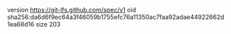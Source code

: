 version https://git-lfs.github.com/spec/v1
oid sha256:da6d6f9ec64a3f46059b1755efc76a11350ac7faa92adae44922662d1ea68d16
size 203
